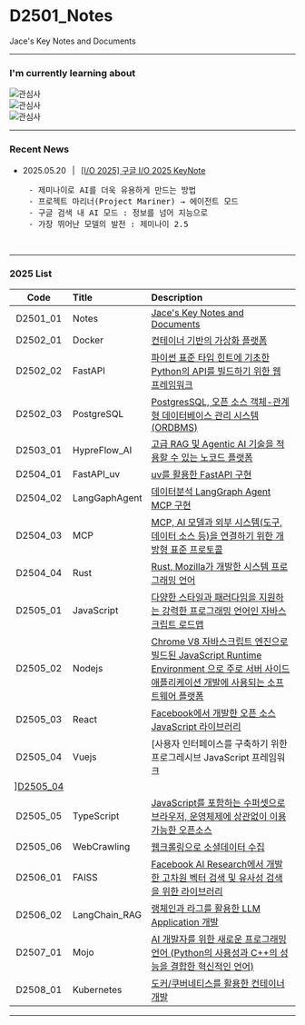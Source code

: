 # D2501_Notes
Jace's Key Notes and Documents

---
### I'm currently learning about
![관심사](https://skillicons.dev/icons?i=idea,vscode,github,docker,aws,gcp) <br/>
![관심사](https://skillicons.dev/icons?i=python,fastapi,django,java,spring,rust) <br/>
![관심사](https://skillicons.dev/icons?i=nodejs,nextjs,react,vue) <br/>

---
### Recent News
- 2025.05.20 &ensp;|&ensp; [[I/O 2025] 구글 I/O 2025 KeyNote ](https://blog.google/intl/ko-kr/products/io-2025-keynote/)
<pre>
    - 제미나이로 AI를 더욱 유용하게 만드는 방법
    - 프로젝트 마리너(Project Mariner) → 에이전트 모드
    - 구글 검색 내 AI 모드 : 정보를 넘어 지능으로
    - 가장 뛰어난 모델의 발전 : 제미나이 2.5
</pre>
<br/>

---
### 2025 List

| Code  | Title   | Description |
|:--------:|:--------|:---------------|
| D2501_01  | Notes            | [Jace's Key Notes and Documents     ][D2501_01] | 
| D2502_01  | Docker           | [컨테이너 기반의 가상화 플랫폼          ][D2502_01] | 
| D2502_02  | FastAPI          | [파이썬 표준 타입 힌트에 기초한 Python의 API를 빌드하기 위한 웹 프레임워크     ][D2502_02] | 
| D2502_03  | PostgreSQL       | [PostgresSQL, 오픈 소스 객체-관계형 데이터베이스 관리 시스템(ORDBMS)         ][D2502_03] | 
| D2503_01  | HypreFlow_AI     | [고급 RAG 및 Agentic AI 기술을 적용할 수 있는 노코드 플랫폼                 ][D2503_01] | 
| D2504_01  | FastAPI_uv       | [uv를 활용한 FastAPI 구현                ][D2504_01] | 
| D2504_02  | LangGaphAgent    | [데이터분석 LangGraph Agent MCP 구현     ][D2504_02] | 
| D2504_03  | MCP              | [MCP, AI 모델과 외부 시스템(도구, 데이터 소스 등)을 연결하기 위한 개방형 표준 프로토콜     ][D2504_03] | 
| D2504_04  | Rust             | [Rust, Mozilla가 개발한 시스템 프로그래밍 언어                                       ][D2504_04] | 
| D2505_01  | JavaScript       | [다양한 스타일과 패러다임을 지원하는 강력한 프로그래밍 언어인 자바스크립트 로드맵           ][D2505_01] | 
| D2505_02  | Nodejs           | [Chrome V8 자바스크립트 엔진으로 빌드된 JavaScript Runtime Environment 으로 주로 서버 사이드 애플리케이션 개발에 사용되는 소프트웨어 플랫폼     ][D2505_02] | 
| D2505_03  | React            | [Facebook에서 개발한 오픈 소스 JavaScript 라이브러리                               ][D2505_03] | 
| D2505_04  | Vuejs            | [사용자 인터페이스를 구축하기 위한 프로그레시브 JavaScript 프레임워크
][D2505_04] | 
| D2505_05  | TypeScript       | [JavaScript를 포함하는 수퍼셋으로 브라우저, 운영체제에 상관없이 이용 가능한 오픈소스     ][D2505_05] | 
| D2505_06  | WebCrawling      | [웹크롤링으로 소셜데이터 수집                                                      ][D2505_06] | 
| D2506_01  | FAISS            | [Facebook AI Research에서 개발한 고차원 벡터 검색 및 유사성 검색을 위한 라이브러리     ][D2506_01] | 
| D2506_02  | LangChain_RAG    | [랭체인과 라그를 활용한 LLM Application 개발                                       ][D2506_02] | 
| D2507_01  | Mojo             | [AI 개발자를 위한 새로운 프로그래밍 언어 (Python의 사용성과 C++의 성능을 결합한 혁신적인 언어)     ][D2507_01] | 
| D2508_01  | Kubernetes       | [도커/쿠버네티스를 활용한 컨테이너 개발                                              ][D2508_01] |

---
[D2501_01]: https://github.com/JaceKim-TheAL/D2501_Notes 
[D2502_01]: https://github.com/JaceKim-TheAL/D2502_Docker 
[D2502_02]: https://github.com/JaceKim-TheAL/D2502_FastAPI 
[D2502_03]: https://github.com/JaceKim-TheAL/D2502_PostgreSQL 
[D2503_01]: https://github.com/JaceKim-TheAL/D2503_HypreFlow_AI 
[D2504_01]: https://github.com/JaceKim-TheAL/D2504_FastAPI_uv 
[D2504_02]: https://github.com/JaceKim-TheAL/D2504_LangGaphAgent 
[D2504_03]: https://github.com/JaceKim-TheAL/D2504_MCP 
[D2504_04]: https://github.com/JaceKim-TheAL/D2504_Rust 
[D2505_01]: https://github.com/JaceKim-TheAL/D2505_JavaScript 
[D2505_02]: https://github.com/JaceKim-TheAL/D2505_Nodejs 
[D2505_03]: https://github.com/JaceKim-TheAL/D2505_React 
[D2505_04]: https://github.com/JaceKim-TheAL/D2505_TypeScript 
[D2505_05]: https://github.com/JaceKim-TheAL/D2505_Vuejs 
[D2505_06]: https://github.com/JaceKim-TheAL/D2505_WebCrawling 
[D2506_01]: https://github.com/JaceKim-TheAL/D2506_FAISS 
[D2506_02]: https://github.com/JaceKim-TheAL/D2506_LangChain_RAG 
[D2506_03]: https://github.com/JaceKim-TheAL/D2506_Mojo 
[D2507_01]: https://github.com/JaceKim-TheAL/D2507_Mojo 
[D2508_01]: https://github.com/JaceKim-TheAL/D2508_Kubernetes

